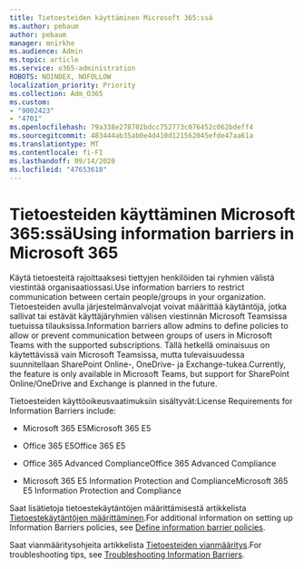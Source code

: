 ```yaml
---
title: Tietoesteiden käyttäminen Microsoft 365:ssä
ms.author: pebaum
author: pebaum
manager: mnirkhe
ms.audience: Admin
ms.topic: article
ms.service: o365-administration
ROBOTS: NOINDEX, NOFOLLOW
localization_priority: Priority
ms.collection: Adm_O365
ms.custom:
- "9002423"
- "4701"
ms.openlocfilehash: 79a338e278702bdcc752773c076452c062bdeff4
ms.sourcegitcommit: 483444ab35ab0e4d410d121562045efde47aa61a
ms.translationtype: MT
ms.contentlocale: fi-FI
ms.lasthandoff: 09/14/2020
ms.locfileid: "47653618"
---
```

# <a name="using-information-barriers-in-microsoft-365"></a><span data-ttu-id="c61e9-102">Tietoesteiden käyttäminen Microsoft 365:ssä</span><span class="sxs-lookup"><span data-stu-id="c61e9-102">Using information barriers in Microsoft 365</span></span>

<span data-ttu-id="c61e9-103">Käytä tietoesteitä rajoittaaksesi tiettyjen henkilöiden tai ryhmien välistä viestintää organisaatiossasi.</span><span class="sxs-lookup"><span data-stu-id="c61e9-103">Use information barriers to restrict communication between certain people/groups in your organization.</span></span> <span data-ttu-id="c61e9-104">Tietoesteiden avulla järjestelmänvalvojat voivat määrittää käytäntöjä, jotka sallivat tai estävät käyttäjäryhmien välisen viestinnän Microsoft Teamsissa tuetuissa tilauksissa.</span><span class="sxs-lookup"><span data-stu-id="c61e9-104">Information barriers allow admins to define policies to allow or prevent communication between groups of users in Microsoft Teams with the supported subscriptions.</span></span>  <span data-ttu-id="c61e9-105">Tällä hetkellä ominaisuus on käytettävissä vain Microsoft Teamsissa, mutta tulevaisuudessa suunnitellaan SharePoint Online-, OneDrive- ja Exchange-tukea.</span><span class="sxs-lookup"><span data-stu-id="c61e9-105">Currently, the feature is only available in Microsoft Teams, but support for SharePoint Online/OneDrive and Exchange is planned in the future.</span></span>

<span data-ttu-id="c61e9-106">Tietoesteiden käyttöoikeusvaatimuksiin sisältyvät:</span><span class="sxs-lookup"><span data-stu-id="c61e9-106">License Requirements for Information Barriers include:</span></span>

- <span data-ttu-id="c61e9-107">Microsoft 365 E5</span><span class="sxs-lookup"><span data-stu-id="c61e9-107">Microsoft 365 E5</span></span>

- <span data-ttu-id="c61e9-108">Office 365 E5</span><span class="sxs-lookup"><span data-stu-id="c61e9-108">Office 365 E5</span></span>

- <span data-ttu-id="c61e9-109">Office 365 Advanced Compliance</span><span class="sxs-lookup"><span data-stu-id="c61e9-109">Office 365 Advanced Compliance</span></span>

- <span data-ttu-id="c61e9-110">Microsoft 365 E5 Information Protection and Compliance</span><span class="sxs-lookup"><span data-stu-id="c61e9-110">Microsoft 365 E5 Information Protection and Compliance</span></span>

<span data-ttu-id="c61e9-111">Saat lisätietoja tietoestekäytäntöjen määrittämisestä artikkelista [Tietoestekäytäntöjen määrittäminen](https://docs.microsoft.com/microsoft-365/compliance/information-barriers-policies).</span><span class="sxs-lookup"><span data-stu-id="c61e9-111">For additional information on setting up Information Barriers policies, see [Define information barrier policies](https://docs.microsoft.com/microsoft-365/compliance/information-barriers-policies).</span></span>

<span data-ttu-id="c61e9-112">Saat vianmääritysohjeita artikkelista [Tietoesteiden vianmääritys](https://docs.microsoft.com/microsoft-365/compliance/information-barriers-troubleshooting).</span><span class="sxs-lookup"><span data-stu-id="c61e9-112">For troubleshooting tips, see [Troubleshooting Information Barriers](https://docs.microsoft.com/microsoft-365/compliance/information-barriers-troubleshooting).</span></span>
